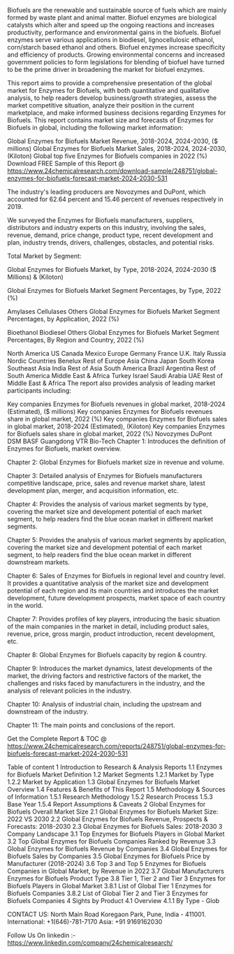 Biofuels are the renewable and sustainable source of fuels which are mainly formed by waste plant and animal matter. Biofuel enzymes are biological catalysts which alter and speed up the ongoing reactions and increases productivity, performance and environmental gains in the biofuels. Biofuel enzymes serve various applications in biodiesel, lignocellulosic ethanol, corn/starch based ethanol and others. Biofuel enzymes increase specificity and efficiency of products. Growing environmental concerns and increased government policies to form legislations for blending of biofuel have turned to be the prime driver in broadening the market for biofuel enzymes.

This report aims to provide a comprehensive presentation of the global market for Enzymes for Biofuels, with both quantitative and qualitative analysis, to help readers develop business/growth strategies, assess the market competitive situation, analyze their position in the current marketplace, and make informed business decisions regarding Enzymes for Biofuels. This report contains market size and forecasts of Enzymes for Biofuels in global, including the following market information:

Global Enzymes for Biofuels Market Revenue, 2018-2024, 2024-2030, ($ millions)
Global Enzymes for Biofuels Market Sales, 2018-2024, 2024-2030, (Kiloton)
Global top five Enzymes for Biofuels companies in 2022 (%)
Download FREE Sample of this Report @ https://www.24chemicalresearch.com/download-sample/248751/global-enzymes-for-biofuels-forecast-market-2024-2030-531

The industry's leading producers are Novozymes and DuPont, which accounted for 62.64 percent and 15.46 percent of revenues respectively in 2019.

We surveyed the Enzymes for Biofuels manufacturers, suppliers, distributors and industry experts on this industry, involving the sales, revenue, demand, price change, product type, recent development and plan, industry trends, drivers, challenges, obstacles, and potential risks.

Total Market by Segment:

Global Enzymes for Biofuels Market, by Type, 2018-2024, 2024-2030 ($ Millions) & (Kiloton)

Global Enzymes for Biofuels Market Segment Percentages, by Type, 2022 (%)

Amylases
Cellulases
Others
Global Enzymes for Biofuels Market Segment Percentages, by Application, 2022 (%)

Bioethanol
Biodiesel
Others
Global Enzymes for Biofuels Market Segment Percentages, By Region and Country, 2022 (%)

North America
US
Canada
Mexico
Europe
Germany
France
U.K.
Italy
Russia
Nordic Countries
Benelux
Rest of Europe
Asia
China
Japan
South Korea
Southeast Asia
India
Rest of Asia
South America
Brazil
Argentina
Rest of South America
Middle East & Africa
Turkey
Israel
Saudi Arabia
UAE
Rest of Middle East & Africa
The report also provides analysis of leading market participants including:

Key companies Enzymes for Biofuels revenues in global market, 2018-2024 (Estimated), ($ millions)
Key companies Enzymes for Biofuels revenues share in global market, 2022 (%)
Key companies Enzymes for Biofuels sales in global market, 2018-2024 (Estimated), (Kiloton)
Key companies Enzymes for Biofuels sales share in global market, 2022 (%)
Novozymes
DuPont
DSM
BASF
Guangdong VTR Bio-Tech
Chapter 1: Introduces the definition of Enzymes for Biofuels, market overview.

Chapter 2: Global Enzymes for Biofuels market size in revenue and volume.

Chapter 3: Detailed analysis of Enzymes for Biofuels manufacturers competitive landscape, price, sales and revenue market share, latest development plan, merger, and acquisition information, etc.

Chapter 4: Provides the analysis of various market segments by type, covering the market size and development potential of each market segment, to help readers find the blue ocean market in different market segments.

Chapter 5: Provides the analysis of various market segments by application, covering the market size and development potential of each market segment, to help readers find the blue ocean market in different downstream markets.

Chapter 6: Sales of Enzymes for Biofuels in regional level and country level. It provides a quantitative analysis of the market size and development potential of each region and its main countries and introduces the market development, future development prospects, market space of each country in the world.

Chapter 7: Provides profiles of key players, introducing the basic situation of the main companies in the market in detail, including product sales, revenue, price, gross margin, product introduction, recent development, etc.

Chapter 8: Global Enzymes for Biofuels capacity by region & country.

Chapter 9: Introduces the market dynamics, latest developments of the market, the driving factors and restrictive factors of the market, the challenges and risks faced by manufacturers in the industry, and the analysis of relevant policies in the industry.

Chapter 10: Analysis of industrial chain, including the upstream and downstream of the industry.

Chapter 11: The main points and conclusions of the report.

Get the Complete Report & TOC @ https://www.24chemicalresearch.com/reports/248751/global-enzymes-for-biofuels-forecast-market-2024-2030-531

Table of content
1 Introduction to Research & Analysis Reports
1.1 Enzymes for Biofuels Market Definition
1.2 Market Segments
1.2.1 Market by Type
1.2.2 Market by Application
1.3 Global Enzymes for Biofuels Market Overview
1.4 Features & Benefits of This Report
1.5 Methodology & Sources of Information
1.5.1 Research Methodology
1.5.2 Research Process
1.5.3 Base Year
1.5.4 Report Assumptions & Caveats
2 Global Enzymes for Biofuels Overall Market Size
2.1 Global Enzymes for Biofuels Market Size: 2022 VS 2030
2.2 Global Enzymes for Biofuels Revenue, Prospects & Forecasts: 2018-2030
2.3 Global Enzymes for Biofuels Sales: 2018-2030
3 Company Landscape
3.1 Top Enzymes for Biofuels Players in Global Market
3.2 Top Global Enzymes for Biofuels Companies Ranked by Revenue
3.3 Global Enzymes for Biofuels Revenue by Companies
3.4 Global Enzymes for Biofuels Sales by Companies
3.5 Global Enzymes for Biofuels Price by Manufacturer (2018-2024)
3.6 Top 3 and Top 5 Enzymes for Biofuels Companies in Global Market, by Revenue in 2022
3.7 Global Manufacturers Enzymes for Biofuels Product Type
3.8 Tier 1, Tier 2 and Tier 3 Enzymes for Biofuels Players in Global Market
3.8.1 List of Global Tier 1 Enzymes for Biofuels Companies
3.8.2 List of Global Tier 2 and Tier 3 Enzymes for Biofuels Companies
4 Sights by Product
4.1 Overview
4.1.1 By Type - Glob

CONTACT US:
North Main Road Koregaon Park, Pune, India - 411001.
International: +1(646)-781-7170
Asia: +91 9169162030

Follow Us On linkedin :- https://www.linkedin.com/company/24chemicalresearch/
